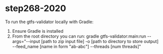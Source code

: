 # step268-2020

To run the gtfs-validator locally with Gradle: 
1. Ensure Gradle is installed
2. From the root directory you can run: 
    gradle gtfs-validator:main:run --args="--input [path to zip input file] -o [path to directory to store output] --feed_name [name in form "ab-abc"] --threads [num threads]"
    
